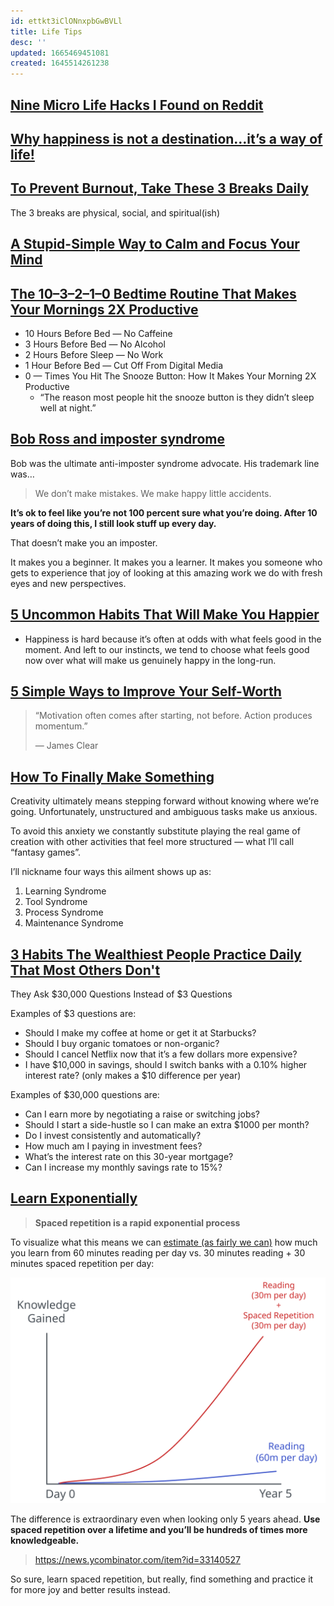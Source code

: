 ```yaml
---
id: ettkt3iClONnxpbGwBVLl
title: Life Tips
desc: ''
updated: 1665469451081
created: 1645514261238
---
```


## [Nine Micro Life Hacks I Found on Reddit](https://medium.com/mind-cafe/nine-micro-life-hacks-i-found-on-reddit-that-are-surprisingly-useful-6c74638798e6)

## [Why happiness is not a destination…it’s a way of life!](https://www.roystonguest.com/blog/why-happiness-is-not-a-destinationits-a-way-of-life/)

## [To Prevent Burnout, Take These 3 Breaks Daily](https://forge.medium.com/the-3-breaks-you-need-to-take-every-day-44b84e062086)

The 3 breaks are physical, social, and spiritual(ish)

## [A Stupid-Simple Way to Calm and Focus Your Mind](https://robertroybritt.medium.com/a-stupid-simple-way-to-calm-and-focus-your-mind-9b55296a1901)

## [The 10–3–2–1–0 Bedtime Routine That Makes Your Mornings 2X Productive](https://betterhumans.pub/the-10-3-2-1-0-bedtime-routine-that-makes-your-mornings-2x-productive-b0da1bce7234)

- 10 Hours Before Bed — No Caffeine
- 3 Hours Before Bed — No Alcohol
- 2 Hours Before Sleep — No Work
- 1 Hour Before Bed — Cut Off From Digital Media
- 0 — Times You Hit The Snooze Button: How It Makes Your Morning 2X Productive
  - “The reason most people hit the snooze button is they didn’t sleep well at night.”

## [Bob Ross and imposter syndrome](https://gomakethings.com/bob-ross-and-imposter-syndrome/)

Bob was the ultimate anti-imposter syndrome advocate. His trademark line was…

> We don’t make mistakes. We make happy little accidents.

**It’s ok to feel like you’re not 100 percent sure what you’re doing. After 10 years of doing this, I still look stuff up every day.**

That doesn’t make you an imposter.

It makes you a beginner. It makes you a learner. It makes you someone who gets to experience that joy of looking at this amazing work we do with fresh eyes and new perspectives.

## [5 Uncommon Habits That Will Make You Happier](https://nickwignall.medium.com/5-uncommon-habits-that-will-make-you-happier-a3499cc31479)

- Happiness is hard because it’s often at odds with what feels good in the moment. And left to our instincts, we tend to choose what feels good now over what will make us genuinely happy in the long-run.

## [5 Simple Ways to Improve Your Self-Worth](https://nickwignall.medium.com/5-simple-ways-to-improve-your-self-worth-ae2dbb7b2303)

> “Motivation often comes after starting, not before. Action produces momentum.”
>
> — James Clear

## [How To Finally Make Something](https://medium.com/@scott.stevenson/how-to-finally-make-something-a16c8db7ba2a)

Creativity ultimately means stepping forward without knowing where we’re going. Unfortunately, unstructured and ambiguous tasks make us anxious.

To avoid this anxiety we constantly substitute playing the real game of creation with other activities that feel more structured — what I’ll call “fantasy games”.

I’ll nickname four ways this ailment shows up as:

1. Learning Syndrome
2. Tool Syndrome
3. Process Syndrome
4. Maintenance Syndrome

## [3 Habits The Wealthiest People Practice Daily That Most Others Don't](https://medium.com/wealthwise/3-habits-the-wealthiest-people-practice-daily-that-most-others-dont-423b62e60f0a)

They Ask $30,000 Questions Instead of $3 Questions

Examples of $3 questions are:

- Should I make my coffee at home or get it at Starbucks?
- Should I buy organic tomatoes or non-organic?
- Should I cancel Netflix now that it’s a few dollars more expensive?
- I have $10,000 in savings, should I switch banks with a 0.10% higher interest rate? (only makes a $10 difference per year)

Examples of $30,000 questions are:

- Can I earn more by negotiating a raise or switching jobs?
- Should I start a side-hustle so I can make an extra $1000 per month?
- Do I invest consistently and automatically?
- How much am I paying in investment fees?
- What’s the interest rate on this 30-year mortgage?
- Can I increase my monthly savings rate to 15%?

## [Learn Exponentially](https://saveall.ai/blog/learn-exponentially)

> **Spaced repetition is a rapid exponential process**

To visualize what this means we can [estimate (as fairly we can)](https://colab.research.google.com/drive/1InSARQ8FGJzmcc-Cn86RmsihQ77EsHi1?usp=sharing) how much you learn from 60 minutes reading per day vs. 30 minutes reading + 30 minutes spaced repetition per day:

![](/assets/images/learn_exponentially_1_small.svg)

The difference is extraordinary even when looking only 5 years ahead. **Use spaced repetition over a lifetime and you’ll be hundreds of times more knowledgeable.**

> https://news.ycombinator.com/item?id=33140527

So sure, learn spaced repetition, but really, find something and practice it for more joy and better results instead.
